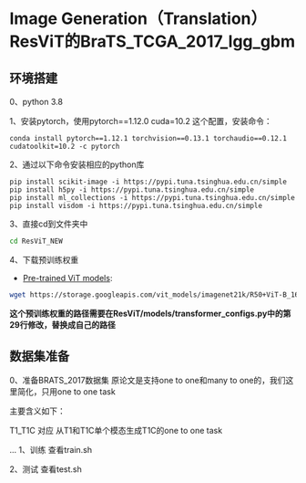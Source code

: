 # Image Generation（Translation）ResViT的BraTS_TCGA_2017_lgg_gbm


## 环境搭建

0、python 3.8

1、安装pytorch，使用pytorch==1.12.0 cuda=10.2 这个配置，安装命令：
```
conda install pytorch==1.12.1 torchvision==0.13.1 torchaudio==0.12.1 cudatoolkit=10.2 -c pytorch
```

2、通过以下命令安装相应的python库
```
pip install scikit-image -i https://pypi.tuna.tsinghua.edu.cn/simple
pip install h5py -i https://pypi.tuna.tsinghua.edu.cn/simple
pip install ml_collections -i https://pypi.tuna.tsinghua.edu.cn/simple
pip install visdom -i https://pypi.tuna.tsinghua.edu.cn/simple
```

3、直接cd到文件夹中
```bash
cd ResViT_NEW
```

4、下载预训练权重
* [Pre-trained ViT models](https://console.cloud.google.com/storage/vit_models/):
```bash
wget https://storage.googleapis.com/vit_models/imagenet21k/R50+ViT-B_16.npz
```
**这个预训练权重的路径需要在ResViT/models/transformer_configs.py中的第29行修改，替换成自己的路径**

## 数据集准备
0、准备BRATS_2017数据集
原论文是支持one to one和many to one的，我们这里简化，只用one to one task

主要含义如下：

T1_T1C 对应 从T1和T1C单个模态生成T1C的one to one task

...
1、训练
查看train.sh

2、测试
查看test.sh

